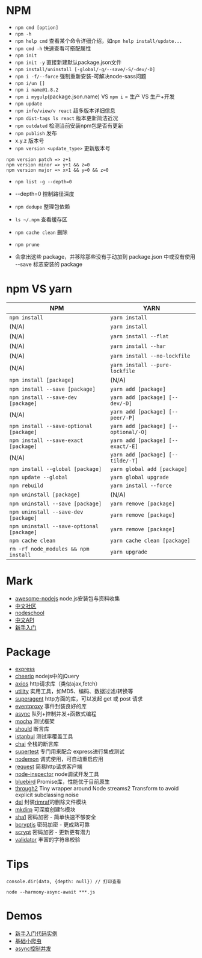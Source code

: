 # NPM

- `npm cmd [option]`
- `npm -h`
 - `npm help cmd` 查看某个命令详细介绍，如`npm help install/update...`
 - `npm cmd -h` 快速查看可搭配属性
- `npm init`
 - `npm init -y` 直接新建默认package.json文件
- `npm install/uninstall [-global/-g/--save/-S/-dev/-D]`
 - `npm i -f/--force` 强制重新安装-可解决node-sass问题
 - `npm i/un []`
 - `npm i name@1.8.2`
 - `npm i mygulp`(package.json.name) VS `npm i` = 生产 VS 生产+开发
- `npm update`
 - `npm info/view/v react` 超多版本详细信息
 - `npm dist-tags ls react` 版本更新简洁近况
 - `npm outdated` 检测当前安装npm包是否有更新
- `npm publish` 发布
 - x.y.z 版本号
 - `npm version <update_type>` 更新版本号

```
npm version patch => z+1
npm version minor => y+1 && z=0
npm version major => x+1 && y=0 && z=0
```

- `npm list -g --depth=0`

 - --depth=0 控制路径深度

- `npm dedupe` 整理包依赖
- `ls ~/.npm` 查看缓存区
 - `npm cache clean` 删除

- `npm prune`
 - 会拿出这些 package，并移除那些没有手动加到 package.json 中或没有使用 --save 标志安装的 package

# npm VS yarn

| NPM | YARN |
| ------ | ------ |
| `npm install` | `yarn install` |
| (N/A) | `yarn install` |
| (N/A) | `yarn install --flat` |
| (N/A) | `yarn install --har` |
| (N/A) | `yarn install --no-lockfile` |
| (N/A) | `yarn install --pure-lockfile` |
| `npm install [package]` | (N/A) |
| `npm install --save [package]` | `yarn add [package]` |
| `npm install --save-dev [package]` | `yarn add [package] [--dev/-D]` |
| (N/A) | `yarn add [package] [--peer/-P]` |
| `npm install --save-optional [package]` | `yarn add [package] [--optional/-O]` |
| `npm install --save-exact [package]` | `yarn add [package] [--exact/-E]` |
| (N/A) | `yarn add [package] [--tilde/-T]` |
| `npm install --global [package]` | `yarn global add [package]` |
| `npm update --global` | `yarn global upgrade` |
| `npm rebuild` | `yarn install --force` |
| `npm uninstall [package]` | (N/A) |
| `npm uninstall --save [package]` | `yarn remove [package]` |
| `npm uninstall --save-dev [package]` | `yarn remove [package]` |
| `npm uninstall --save-optional [package]` | `yarn remove [package]` |
| `npm cache clean` | `yarn cache clean [package]` |
| `rm -rf node_modules && npm install` | `yarn upgrade` |

# Mark

- [awesome-nodejs](https://github.com/sindresorhus/awesome-nodejs)  node.js安装包与资料收集
- [中文社区](https://cnodejs.org/)
- [nodeschool](http://nodeschool.io/zh-cn/)
- [中文API](http://nodeapi.ucdok.com/api/)
- [新手入门](http://www.nodebeginner.org/index-zh-cn.html)


# Package

- [express](https://www.npmjs.com/package/express)
- [cheerio](https://github.com/cheeriojs/cheerio) nodejs中的jQuery
- [axios](https://github.com/mzabriskie/axios) http请求库（类似ajax,fetch）
- [utility](https://github.com/node-modules/utility) 实用工具，如MD5、编码、数据过滤/转换等
- [superagent](https://github.com/visionmedia/superagent) http方面的库，可以发起 get 或 post 请求
- [eventproxy](https://www.npmjs.com/package/eventproxy) 事件封装良好的库
- [async](https://github.com/caolan/async) 队列+控制并发+函数式编程
- [mocha](http://mochajs.org/) 测试框架
- [should](https://github.com/tj/should.js) 断言库
- [istanbul](https://github.com/gotwarlost/istanbul) 测试率覆盖工具
- [chai](http://chaijs.com/) 全栈的断言库
- [supertest](https://github.com/tj/supertest) 专门用来配合 express进行集成测试
- [nodemon](https://github.com/remy/nodemon) 调式使用，可自动重启应用
- [request](https://github.com/request/request) 简易http请求客户端
- [node-inspector](https://github.com/node-inspector/node-inspector) node调试开发工具
- [bluebird](https://github.com/petkaantonov/bluebird) Promise库，性能优于目前原生
- [through2](https://github.com/rvagg/through2) Tiny wrapper around Node streams2 Transform to avoid explicit subclassing noise
- [del](https://github.com/sindresorhus/del) 封装[rimraf](https://github.com/isaacs/rimraf)的删除文件模块
- [mkdirp](https://github.com/substack/node-mkdirp) 可深度创建fs模块
- [sha1](https://github.com/pvorb/node-sha1) 密码加密 - 简单快速不够安全
- [bcryptjs](https://github.com/dcodeIO/bcrypt.js) 密码加密 - 更成熟可靠
- [scrypt](https://github.com/barrysteyn/node-scrypt) 密码加密 - 更新更有潜力
- [validator](https://github.com/chriso/validator.js) 丰富的字符串校验


# Tips

```
console.dir(data, {depth: null}) // 打印查看
```

```
node --harmony-async-await ***.js
```


# Demos
- [新手入门代码实例](demos/start)
- [基础小爬虫](demos/reptile)
- [async控制并发](demos/async)
